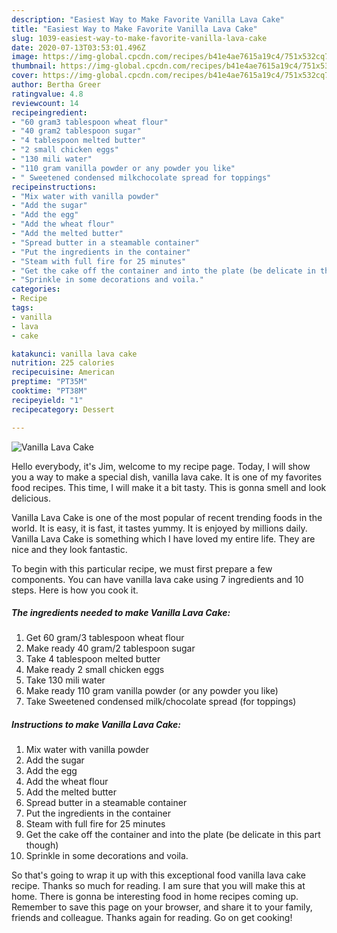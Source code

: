```yaml
---
description: "Easiest Way to Make Favorite Vanilla Lava Cake"
title: "Easiest Way to Make Favorite Vanilla Lava Cake"
slug: 1039-easiest-way-to-make-favorite-vanilla-lava-cake
date: 2020-07-13T03:53:01.496Z
image: https://img-global.cpcdn.com/recipes/b41e4ae7615a19c4/751x532cq70/vanilla-lava-cake-recipe-main-photo.jpg
thumbnail: https://img-global.cpcdn.com/recipes/b41e4ae7615a19c4/751x532cq70/vanilla-lava-cake-recipe-main-photo.jpg
cover: https://img-global.cpcdn.com/recipes/b41e4ae7615a19c4/751x532cq70/vanilla-lava-cake-recipe-main-photo.jpg
author: Bertha Greer
ratingvalue: 4.8
reviewcount: 14
recipeingredient:
- "60 gram3 tablespoon wheat flour"
- "40 gram2 tablespoon sugar"
- "4 tablespoon melted butter"
- "2 small chicken eggs"
- "130 mili water"
- "110 gram vanilla powder or any powder you like"
- " Sweetened condensed milkchocolate spread for toppings"
recipeinstructions:
- "Mix water with vanilla powder"
- "Add the sugar"
- "Add the egg"
- "Add the wheat flour"
- "Add the melted butter"
- "Spread butter in a steamable container"
- "Put the ingredients in the container"
- "Steam with full fire for 25 minutes"
- "Get the cake off the container and into the plate (be delicate in this part though)"
- "Sprinkle in some decorations and voila."
categories:
- Recipe
tags:
- vanilla
- lava
- cake

katakunci: vanilla lava cake 
nutrition: 225 calories
recipecuisine: American
preptime: "PT35M"
cooktime: "PT38M"
recipeyield: "1"
recipecategory: Dessert

---
```



![Vanilla Lava Cake](https://img-global.cpcdn.com/recipes/b41e4ae7615a19c4/751x532cq70/vanilla-lava-cake-recipe-main-photo.jpg)

Hello everybody, it's Jim, welcome to my recipe page. Today, I will show you a way to make a special dish, vanilla lava cake. It is one of my favorites food recipes. This time, I will make it a bit tasty. This is gonna smell and look delicious.

Vanilla Lava Cake is one of the most popular of recent trending foods in the world. It is easy, it is fast, it tastes yummy. It is enjoyed by millions daily. Vanilla Lava Cake is something which I have loved my entire life. They are nice and they look fantastic.




To begin with this particular recipe, we must first prepare a few components. You can have vanilla lava cake using 7 ingredients and 10 steps. Here is how you cook it.

<!--inarticleads1-->

##### The ingredients needed to make Vanilla Lava Cake:

1. Get 60 gram/3 tablespoon wheat flour
1. Make ready 40 gram/2 tablespoon sugar
1. Take 4 tablespoon melted butter
1. Make ready 2 small chicken eggs
1. Take 130 mili water
1. Make ready 110 gram vanilla powder (or any powder you like)
1. Take  Sweetened condensed milk/chocolate spread (for toppings)




<!--inarticleads2-->

##### Instructions to make Vanilla Lava Cake:

1. Mix water with vanilla powder
1. Add the sugar
1. Add the egg
1. Add the wheat flour
1. Add the melted butter
1. Spread butter in a steamable container
1. Put the ingredients in the container
1. Steam with full fire for 25 minutes
1. Get the cake off the container and into the plate (be delicate in this part though)
1. Sprinkle in some decorations and voila.




So that's going to wrap it up with this exceptional food vanilla lava cake recipe. Thanks so much for reading. I am sure that you will make this at home. There is gonna be interesting food in home recipes coming up. Remember to save this page on your browser, and share it to your family, friends and colleague. Thanks again for reading. Go on get cooking!
